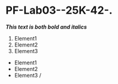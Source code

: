 # PF-Lab03--25K-42-.
***This text is both bold and italics***
1. Element1
2. Element2
3. Element3
+ Element1
+ Element2
+ Element3 /
